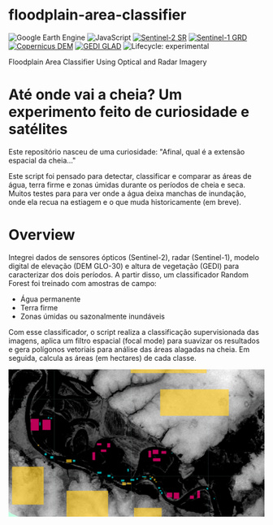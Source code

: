 # floodplain-area-classifier
![Google Earth Engine](https://img.shields.io/badge/Google_Earth_Engine-4285F4?style=flat&logo=google-earth&logoColor=white)
![JavaScript](https://img.shields.io/badge/JavaScript-F7DF1E?style=flat&logo=javascript&logoColor=black)
[![Sentinel-2 SR](https://img.shields.io/badge/Sentinel--2_SR-326CE5?style=flat&logo=esa&logoColor=white)](https://developers.google.com/earth-engine/datasets/catalog/COPERNICUS_S2_SR_HARMONIZED)
[![Sentinel-1 GRD](https://img.shields.io/badge/Sentinel--1_GRD-326CE5?style=flat&logo=esa&logoColor=white)](https://developers.google.com/earth-engine/datasets/catalog/COPERNICUS_S1_GRD)
[![Copernicus DEM](https://img.shields.io/badge/Copernicus_DEM_GLO30-00A86B?style=flat&logo=esa&logoColor=white)](https://developers.google.com/earth-engine/datasets/catalog/COPERNICUS_DEM_GLO30)
[![GEDI GLAD](https://img.shields.io/badge/GEDI_GLAD_V27-228B22?style=flat&logo=nasa&logoColor=white)](https://developers.google.com/earth-engine/datasets/catalog/projects_sat-io_open-datasets_GLAD_GEDI_V27)
![Lifecycle: experimental](https://img.shields.io/badge/lifecycle-experimental-orange.svg)


Floodplain Area Classifier Using Optical and Radar Imagery

# Até onde vai a cheia? Um experimento feito de curiosidade e satélites
Este repositório nasceu de uma curiosidade: "Afinal, qual é a extensão espacial da cheia..."

Este script foi pensado para detectar, classificar e comparar as áreas de água, terra firme e zonas úmidas durante os períodos de cheia e seca. Muitos testes para para ver onde a água deixa manchas de inundação, onde ela recua na estiagem e o que muda historicamente (em breve).

# Overview
Integrei dados de sensores ópticos (Sentinel-2), radar (Sentinel-1), modelo digital de elevação (DEM GLO-30) e altura de vegetação (GEDI) para caracterizar dos dois períodos. A partir disso, um classificador Random Forest foi treinado com amostras de campo:

- Água permanente
- Terra firme
- Zonas úmidas ou sazonalmente inundáveis

Com esse classificador, o script realiza a classificação supervisionada das imagens, aplica um filtro espacial (focal mode) para suavizar os resultados e gera polígonos vetoriais para análise das áreas alagadas na cheia. Em seguida, calcula as áreas (em hectares) de cada classe.

![DEM GLO-30](/images/dem.png)
